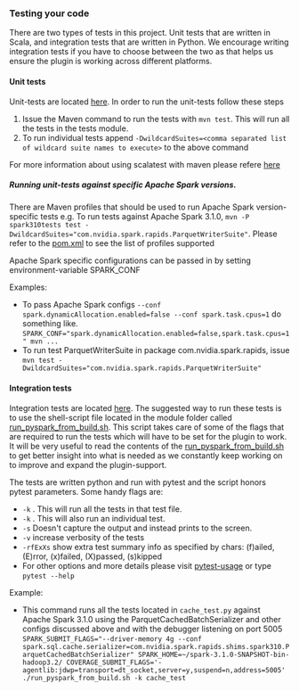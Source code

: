 ### Testing your code
There are two types of tests in this project. Unit tests that are written in Scala, and integration tests that are written in Python. 
We encourage writing integration tests if you have to choose between the two as that helps us ensure the plugin is working across different platforms. 

#### Unit tests
Unit-tests are located [here](tests). In order to run the unit-tests follow these steps
1. Issue the Maven command to run the tests with `mvn test`. This will run all the tests in the tests module. 
2. To run individual tests append `-DwildcardSuites=<comma separated list of wildcard suite names to execute>` to the above command 

For more information about using scalatest with maven please refere [here](https://www.scalatest.org/user_guide/using_the_scalatest_maven_plugin)
    
##### Running unit-tests against specific Apache Spark versions. 
There are Maven profiles that should be used to run Apache Spark version-specific tests e.g. To run tests against Apache Spark 3.1.0, 
`mvn -P spark310tests test -DwildcardSuites="com.nvidia.spark.rapids.ParquetWriterSuite"`. 
Please refer to the [pom.xml](tests/pom.xml) to see the list of profiles supported

Apache Spark specific configurations can be passed in by setting environment-variable SPARK_CONF 

Examples: 
- To pass Apache Spark configs `--conf spark.dynamicAllocation.enabled=false --conf spark.task.cpus=1` do something like.
`SPARK_CONF="spark.dynamicAllocation.enabled=false,spark.task.cpus=1" mvn ...`
- To run test ParquetWriterSuite in package com.nvidia.spark.rapids, issue `mvn test -DwildcardSuites="com.nvidia.spark.rapids.ParquetWriterSuite"`


#### Integration tests
Integration tests are located [here](integration_tests). The suggested way to run these tests is to use the shell-script file located in the module folder called
[run_pyspark_from_build.sh](integration_tests/run_pyspark_from_build.sh). This script takes care of some of the flags that are required to run the tests which
will have to be set for the plugin to work. It will be very useful to read the contents of the [run_pyspark_from_build.sh](integration_tests/run_pyspark_from_build.sh) to get
better insight into what is needed as we constantly keep working on to improve and expand the plugin-support.

The tests are written python and run with pytest and the script honors pytest parameters. Some handy flags are:
- `-k` <pytest-file-name>. This will run all the tests in that test file.
- `-k` <test-name>. This will also run an individual test.
- `-s` Doesn't capture the output and instead prints to the screen.
- `-v` increase verbosity of the tests
- `-rfExXs` show extra test summary info as specified by chars: (f)ailed, (E)rror, (x)failed, (X)passed, (s)kipped
- For other options and more details please visit [pytest-usage](https://docs.pytest.org/en/stable/usage.html) or type `pytest --help`

Example: 
- This command runs all the tests located in `cache_test.py` against Apache Spark 3.1.0 using the ParquetCachedBatchSerializer and other configs discussed above
and with the debugger listening on port 5005
`SPARK_SUBMIT_FLAGS="--driver-memory 4g --conf spark.sql.cache.serializer=com.nvidia.spark.rapids.shims.spark310.ParquetCachedBatchSerializer"
SPARK_HOME=~/spark-3.1.0-SNAPSHOT-bin-hadoop3.2/
COVERAGE_SUBMIT_FLAGS='-agentlib:jdwp=transport=dt_socket,server=y,suspend=n,address=5005' ./run_pyspark_from_build.sh -k cache_test`
